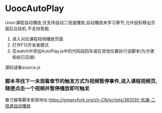 # UoocAutoPlay
Uooc课程自动播放,仅支持自动二倍速播放,自动播放未学习章节,允许鼠标移出页面后台挂机.不支持答题.
1. 进入对应课程视频播放页面
2. 打开F12开发者模式
3. 在watch中添加AutoPlay.js中的代码段回车或在其他位置执行该脚本(为方便粘帖已压缩)

源码请看source.js

### 脚本寻找下一未观看章节的触发方式为视频暂停事件,进入课程视频页,随便点击一个视频并暂停播放即可触发

暴力猴等脚本安装地址:https://greasyfork.org/zh-CN/scripts/383130-优课-二倍速自动播放
